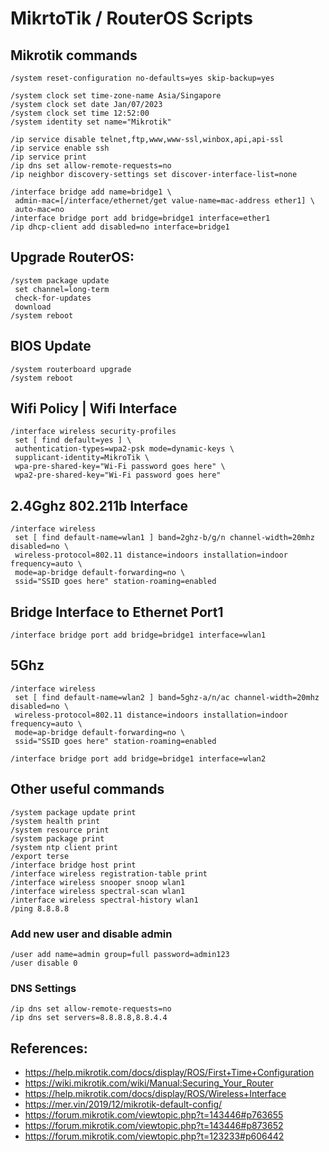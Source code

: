 # MikrtoTik / RouterOS Scripts

## Mikrotik commands

```
/system reset-configuration no-defaults=yes skip-backup=yes
```
```
/system clock set time-zone-name Asia/Singapore
/system clock set date Jan/07/2023
/system clock set time 12:52:00
/system identity set name="Mikrotik"
```
```
/ip service disable telnet,ftp,www,www-ssl,winbox,api,api-ssl
/ip service enable ssh
/ip service print
/ip dns set allow-remote-requests=no
/ip neighbor discovery-settings set discover-interface-list=none
```
```
/interface bridge add name=bridge1 \
 admin-mac=[/interface/ethernet/get value-name=mac-address ether1] \
 auto-mac=no
/interface bridge port add bridge=bridge1 interface=ether1
/ip dhcp-client add disabled=no interface=bridge1
```
## Upgrade RouterOS:
```
/system package update
 set channel=long-term
 check-for-updates
 download
/system reboot
```
## BIOS Update
```
/system routerboard upgrade
/system reboot
```
## Wifi Policy | Wifi Interface
```
/interface wireless security-profiles
 set [ find default=yes ] \
 authentication-types=wpa2-psk mode=dynamic-keys \
 supplicant-identity=MikroTik \
 wpa-pre-shared-key="Wi-Fi password goes here" \
 wpa2-pre-shared-key="Wi-Fi password goes here"
```
## 2.4Gghz 802.211b Interface
```
/interface wireless
 set [ find default-name=wlan1 ] band=2ghz-b/g/n channel-width=20mhz disabled=no \
 wireless-protocol=802.11 distance=indoors installation=indoor frequency=auto \
 mode=ap-bridge default-forwarding=no \
 ssid="SSID goes here" station-roaming=enabled
 ```
 ## Bridge Interface to Ethernet Port1

```
/interface bridge port add bridge=bridge1 interface=wlan1
```
## 5Ghz
```
/interface wireless
 set [ find default-name=wlan2 ] band=5ghz-a/n/ac channel-width=20mhz disabled=no \
 wireless-protocol=802.11 distance=indoors installation=indoor frequency=auto \
 mode=ap-bridge default-forwarding=no \
 ssid="SSID goes here" station-roaming=enabled

/interface bridge port add bridge=bridge1 interface=wlan2
```
## Other useful commands
```
/system package update print
/system health print
/system resource print
/system package print
/system ntp client print
/export terse
/interface bridge host print
/interface wireless registration-table print
/interface wireless snooper snoop wlan1
/interface wireless spectral-scan wlan1
/interface wireless spectral-history wlan1
/ping 8.8.8.8
```
### Add new user and disable admin
```commandline
/user add name=admin group=full password=admin123
/user disable 0
```
### DNS Settings
```commandline
/ip dns set allow-remote-requests=no
/ip dns set servers=8.8.8.8,8.8.4.4
```
## References:
* https://help.mikrotik.com/docs/display/ROS/First+Time+Configuration
* https://wiki.mikrotik.com/wiki/Manual:Securing_Your_Router
* https://help.mikrotik.com/docs/display/ROS/Wireless+Interface
* https://mer.vin/2019/12/mikrotik-default-config/
* https://forum.mikrotik.com/viewtopic.php?t=143446#p763655
* https://forum.mikrotik.com/viewtopic.php?t=143446#p873652
* https://forum.mikrotik.com/viewtopic.php?t=123233#p606442